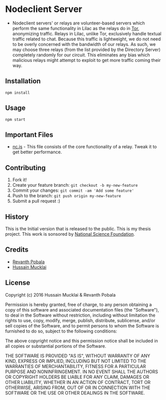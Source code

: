 # Nodeclient Server



* Nodeclient servers' or relays are volunteer-based servers which perform the same functionality in Lilac as the
relays do in [Tor](torproject.org), anonymizing traffic. Relays in Lilac, unlike Tor, exclusively handle
textual traffic related to chat. Because this traffic is lightweight, we do not need to be overly
concerned with the bandwidth of our relays. As such, we may choose three relays (from the
list provided by the Directory Server) completely randomly for our circuit. This eliminates
any bias which malicious relays might attempt to exploit to get more traffic coming their
way.
## Installation

 `npm install `

## Usage

 `npm start`

## Important Files
* [nc.js](https://github.com/revanthpobala/Lilac/blob/master/Node/nc.js) - This file consists of the core functionality of a relay. Tweak it to get better performance.


## Contributing

1. Fork it!
2. Create your feature branch: `git checkout -b my-new-feature`
3. Commit your changes: `git commit -am 'Add some feature'`
4. Push to the branch: `git push origin my-new-feature`
5. Submit a pull request :)

## History

This is the Initial version that is released to the public. This is my thesis project. This work is sonsored by [National Science Foundation](https://www/nsf.gov).

## Credits

* [Revanth Pobala](revanthpobala.com)
* [Hussain Mucklai](linkedin.com/in/hussainmucklai)

## License

  Copyright (c) 2016 Hussain Mucklai & Revanth Pobala

  Permission is hereby granted, free of charge, to any person obtaining a copy of
  this software and associated documentation files (the "Software"), to deal
  in the Software without restriction, including without limitation the rights
  to use, copy, modify, merge, publish, distribute, sublicense, and/or sell
  copies of the Software, and to permit persons to whom the Software is
  furnished to do so, subject to the following conditions:

  The above copyright notice and this permission notice shall be
  included in all copies or substantial portions of the Software.

  THE SOFTWARE IS PROVIDED "AS IS", WITHOUT WARRANTY OF ANY KIND,
  EXPRESS OR IMPLIED, INCLUDING BUT NOT LIMITED TO THE WARRANTIES OF
  MERCHANTABILITY, FITNESS FOR A PARTICULAR PURPOSE AND NONINFRINGEMENT.
  IN NO EVENT SHALL THE AUTHORS OR COPYRIGHT HOLDERS BE LIABLE FOR ANY CLAIM,
  DAMAGES OR OTHER LIABILITY, WHETHER IN AN ACTION OF CONTRACT, TORT OR
  OTHERWISE, ARISING FROM, OUT OF OR IN CONNECTION WITH THE SOFTWARE
  OR THE USE OR OTHER DEALINGS IN THE SOFTWARE.
